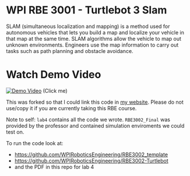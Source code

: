 # WPI RBE 3001 - Turtlebot 3 Slam

SLAM (simultaneous localization and mapping) is a method used for autonomous vehicles that lets you build a map and localize your vehicle in that map at the same time. SLAM algorithms allow the vehicle to map out unknown environments. Engineers use the map information  to carry out tasks such as path planning and obstacle avoidance.

# Watch Demo Video
[![Demo Video](https://i.ibb.co/Bg6krnr/RBE-3002-Demo-Thumnail.jpg)](https://youtu.be/R8tJ0mjwc7s)
(Click me)

This was forked so that I could link this code in [my website](https://kohmeik.com). Please do not use/copy it if you are currently taking this RBE course.

Note to self: ```lab4``` contains all the code we wrote. ```RBE3002_Final``` was provided by the professor and contained simulation enviroments we could test on.

To run the code look at:
* https://github.com/WPIRoboticsEngineering/RBE3002_template
* https://github.com/WPIRoboticsEngineering/RBE3002-Turtlebot
* and the PDF in this repo for lab 4
